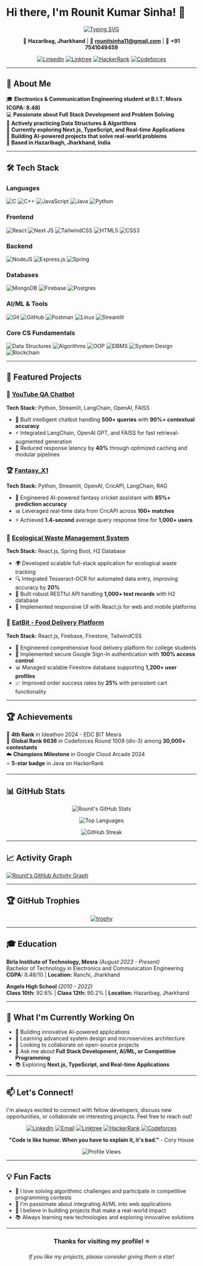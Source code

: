 # Hi there, I'm Rounit Kumar Sinha! 👋

<div align="center">
  
[![Typing SVG](https://readme-typing-svg.herokuapp.com?font=Fira+Code&pause=1000&color=2196F3&center=true&vCenter=true&width=435&lines=Electronics+%26+Communication+Student;Full+Stack+Developer;AI+%26+ML+Enthusiast;Problem+Solver;Competitive+Programmer)](https://git.io/typing-svg)

📍 **Hazaribag, Jharkhand** | 📧 **rounitsinha11@gmail.com** | 📱 **+91 7541049459**

[![LinkedIn](https://img.shields.io/badge/LinkedIn-0077B5?style=for-the-badge&logo=linkedin&logoColor=white)](https://www.linkedin.com/in/rounit-kumar-sinha/)
[![Linktree](https://img.shields.io/badge/linktree-1de9b6?style=for-the-badge&logo=linktree&logoColor=white)](https://linktr.ee/rounit_sinha)
[![HackerRank](https://img.shields.io/badge/-Hackerrank-2EC866?style=for-the-badge&logo=HackerRank&logoColor=white)](https://www.hackerrank.com/)
[![Codeforces](https://img.shields.io/badge/Codeforces-445f9d?style=for-the-badge&logo=Codeforces&logoColor=white)](https://codeforces.com/)

</div>

---

## 🚀 About Me

🎓 **Electronics & Communication Engineering student at B.I.T. Mesra (CGPA: 8.48)**  
💻 **Passionate about Full Stack Development and Problem Solving**  
🌱 **Actively practicing Data Structures & Algorithms**  
🔭 **Currently exploring Next.js, TypeScript, and Real-time Applications**  
🤖 **Building AI-powered projects that solve real-world problems**  
📍 **Based in Hazaribagh, Jharkhand, India**  

---

## 🛠️ Tech Stack

### Languages
![C](https://img.shields.io/badge/c-%2300599C.svg?style=for-the-badge&logo=c&logoColor=white)
![C++](https://img.shields.io/badge/c++-%2300599C.svg?style=for-the-badge&logo=c%2B%2B&logoColor=white)
![JavaScript](https://img.shields.io/badge/javascript-%23323330.svg?style=for-the-badge&logo=javascript&logoColor=%23F7DF1E)
![Java](https://img.shields.io/badge/java-%23ED8B00.svg?style=for-the-badge&logo=openjdk&logoColor=white)
![Python](https://img.shields.io/badge/python-3670A8?style=for-the-badge&logo=python&logoColor=ffdd54)

### Frontend
![React](https://img.shields.io/badge/react-%2320232a.svg?style=for-the-badge&logo=react&logoColor=%2361DAFB)
![Next JS](https://img.shields.io/badge/Next-black?style=for-the-badge&logo=next.js&logoColor=white)
![TailwindCSS](https://img.shields.io/badge/tailwindcss-%2338B2AC.svg?style=for-the-badge&logo=tailwind-css&logoColor=white)
![HTML5](https://img.shields.io/badge/html5-%23E34F26.svg?style=for-the-badge&logo=html5&logoColor=white)
![CSS3](https://img.shields.io/badge/css3-%231572B6.svg?style=for-the-badge&logo=css3&logoColor=white)

### Backend
![NodeJS](https://img.shields.io/badge/node.js-6DA55F?style=for-the-badge&logo=node.js&logoColor=white)
![Express.js](https://img.shields.io/badge/express.js-%23404d59.svg?style=for-the-badge&logo=express&logoColor=%2361DAFB)
![Spring](https://img.shields.io/badge/spring-%236DB33F.svg?style=for-the-badge&logo=spring&logoColor=white)

### Databases
![MongoDB](https://img.shields.io/badge/MongoDB-%234ea94b.svg?style=for-the-badge&logo=mongodb&logoColor=white)
![Firebase](https://img.shields.io/badge/firebase-%23039BE5.svg?style=for-the-badge&logo=firebase)
![Postgres](https://img.shields.io/badge/postgres-%23316192.svg?style=for-the-badge&logo=postgresql&logoColor=white)

### AI/ML & Tools
![Git](https://img.shields.io/badge/git-%23F05033.svg?style=for-the-badge&logo=git&logoColor=white)
![GitHub](https://img.shields.io/badge/github-%23121011.svg?style=for-the-badge&logo=github&logoColor=white)
![Postman](https://img.shields.io/badge/Postman-FF6C37?style=for-the-badge&logo=postman&logoColor=white)
![Linux](https://img.shields.io/badge/Linux-FCC624?style=for-the-badge&logo=linux&logoColor=black)
![Streamlit](https://img.shields.io/badge/Streamlit-FF4B4B?style=for-the-badge&logo=streamlit&logoColor=white)

### Core CS Fundamentals
![Data Structures](https://img.shields.io/badge/Data_Structures-FF6B35?style=for-the-badge&logo=databricks&logoColor=white)
![Algorithms](https://img.shields.io/badge/Algorithms-FFD23F?style=for-the-badge&logo=algolia&logoColor=black)
![OOP](https://img.shields.io/badge/OOP-007396?style=for-the-badge&logo=java&logoColor=white)
![DBMS](https://img.shields.io/badge/DBMS-336791?style=for-the-badge&logo=postgresql&logoColor=white)
![System Design](https://img.shields.io/badge/System_Design-FF9500?style=for-the-badge&logo=apache&logoColor=white)
![Blockchain](https://img.shields.io/badge/Blockchain-121D33?style=for-the-badge&logo=blockchain.com&logoColor=white)

---

## 🚀 Featured Projects

### 🤖 [YouTube QA Chatbot](https://github.com/Rounit20/YoutubeChatBot)
**Tech Stack:** Python, Streamlit, LangChain, OpenAI, FAISS

- 🎯 Built intelligent chatbot handling **500+ queries** with **90%+ contextual accuracy**
- ⚡ Integrated LangChain, OpenAI GPT, and FAISS for fast retrieval-augmented generation
- 🚀 Reduced response latency by **40%** through optimized caching and modular pipelines

### 🏆 [Fantasy_X1](https://github.com/Rounit20/Fantasy_X1)
**Tech Stack:** Python, Streamlit, OpenAI, CricAPI, LangChain, RAG

- 🤖 Engineered AI-powered fantasy cricket assistant with **85%+ prediction accuracy**
- 📊 Leveraged real-time data from CricAPI across **100+ matches**
- ⚡ Achieved **1.4-second** average query response time for **1,000+ users**

### 🌱 [Ecological Waste Management System](https://github.com/Rounit20/Ecological)
**Tech Stack:** React.js, Spring Boot, H2 Database

- 🌍 Developed scalable full-stack application for ecological waste tracking
- 🔍 Integrated Tesseract-OCR for automated data entry, improving accuracy by **20%**
- 🚀 Built robust RESTful API handling **1,000+ test records** with H2 database
- 📱 Implemented responsive UI with React.js for web and mobile platforms

### 🍕 [EatBit - Food Delivery Platform](https://github.com/Rounit20/Eat)
**Tech Stack:** React.js, Firebase, Firestore, TailwindCSS

- 🍔 Engineered comprehensive food delivery platform for college students
- 🔐 Implemented secure Google Sign-In authentication with **100% access control**
- 📊 Managed scalable Firestore database supporting **1,200+ user profiles**
- 📈 Improved order success rates by **25%** with persistent cart functionality

---

## 🏆 Achievements

🥉 **4th Rank** in Ideathon 2024 - EDC BIT Mesra  
🌟 **Global Rank 6636** in Codeforces Round 1009 (div-3) among **30,000+ contestants**  
☁️ **Champions Milestone** in Google Cloud Arcade 2024  
⭐ **5-star badge** in Java on HackerRank  

---

## 📊 GitHub Stats

<div align="center">

![Rounit's GitHub Stats](https://github-readme-stats.vercel.app/api?username=Rounit20&show_icons=true&theme=tokyonight&hide_border=true&count_private=true)

![Top Languages](https://github-readme-stats.vercel.app/api/top-langs/?username=Rounit20&layout=compact&theme=tokyonight&hide_border=true)

![GitHub Streak](https://github-readme-streak-stats.herokuapp.com/?user=Rounit20&theme=tokyonight&hide_border=true)

</div>

---

## 📈 Activity Graph

[![Rounit's GitHub Activity Graph](https://github-readme-activity-graph.vercel.app/graph?username=Rounit20&theme=tokyo-night)](https://github.com/Rounit20)

---

## 🏆 GitHub Trophies

<div align="center">

[![trophy](https://github-profile-trophy.vercel.app/?username=Rounit20&theme=onedark&no-frame=true&row=1&column=7)](https://github.com/ryo-ma/github-profile-trophy)

</div>

---

## 🎓 Education

**Birla Institute of Technology, Mesra** *(August 2023 - Present)*  
Bachelor of Technology in Electronics and Communication Engineering  
**CGPA:** 8.48/10 | **Location:** Ranchi, Jharkhand

**Angels High School** *(2010 - 2022)*  
**Class 10th:** 92.6% | **Class 12th:** 90.2% | **Location:** Hazaribag, Jharkhand

---

## 🌟 What I'm Currently Working On

- 🔭 Building innovative AI-powered applications
- 🌱 Learning advanced system design and microservices architecture
- 👯 Looking to collaborate on open-source projects
- 💬 Ask me about **Full Stack Development, AI/ML, or Competitive Programming**
- 📚 Exploring **Next.js, TypeScript, and Real-time Applications**

---

## 📫 Let's Connect!

I'm always excited to connect with fellow developers, discuss new opportunities, or collaborate on interesting projects. Feel free to reach out!

<div align="center">

[![LinkedIn](https://img.shields.io/badge/LinkedIn-0077B5?style=for-the-badge&logo=linkedin&logoColor=white)](https://www.linkedin.com/in/rounit-kumar-sinha/)
[![Email](https://img.shields.io/badge/Email-D14836?style=for-the-badge&logo=gmail&logoColor=white)](mailto:rounitsinha11@gmail.com)
[![Linktree](https://img.shields.io/badge/linktree-1de9b6?style=for-the-badge&logo=linktree&logoColor=white)](https://linktr.ee/rounit_sinha)
[![HackerRank](https://img.shields.io/badge/-Hackerrank-2EC866?style=for-the-badge&logo=HackerRank&logoColor=white)](https://www.hackerrank.com/)
[![Codeforces](https://img.shields.io/badge/Codeforces-445f9d?style=for-the-badge&logo=Codeforces&logoColor=white)](https://codeforces.com/)

**"Code is like humor. When you have to explain it, it's bad."** - Cory House

![Profile Views](https://komarev.com/ghpvc/?username=Rounit20&color=brightgreen&style=flat-square)

</div>

---

## 💡 Fun Facts

- 🎯 I love solving algorithmic challenges and participate in competitive programming contests
- 🤖 I'm passionate about integrating AI/ML into web applications
- 🌱 I believe in building projects that make a real-world impact
- 📚 Always learning new technologies and exploring innovative solutions

---

<div align="center">

### Thanks for visiting my profile! ⭐

*If you like my projects, please consider giving them a star!*

</div>
